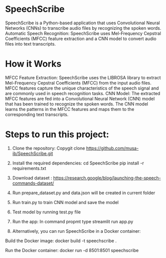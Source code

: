 # SpeechScribe
SpeechScribe is a Python-based application that uses Convolutional Neural Networks (CNNs) to transcribe audio files by recognizing the spoken words.
Automatic Speech Recognition: SpeechScribe uses Mel-Frequency Cepstral Coefficients (MFCC) feature extraction and a CNN model to convert audio files into text transcripts.
# How it Works
MFCC Feature Extraction: SpeechScribe uses the LIBROSA library to extract Mel-Frequency Cepstral Coefficients (MFCC) from the input audio files. MFCC features capture the unique characteristics of the speech signal and are commonly used in speech recognition tasks.
CNN Model: The extracted MFCC features are fed into a Convolutional Neural Network (CNN) model that has been trained to recognize the spoken words. The CNN model learns the patterns in the MFCC features and maps them to the corresponding text transcripts.
# Steps to run this project:
1. Clone the repository:
Copygit clone https://github.com/musa-ib/SpeechScribe.git

2. Install the required dependencies:
cd SpeechScribe
pip install -r requirements.txt
3. Download dataset :
   https://research.google/blog/launching-the-speech-commands-dataset/
4. Run prepare_dataset.py and data.json will be created in current folder
5. Run train.py to train CNN model and save the model
6. Test model by running test.py file
7. Run the app:
   In command propmt type streamlit run app.py
8. Alternatively, you can run SpeechScribe in a Docker container:

Build the Docker image:
docker build -t speechscribe .

Run the Docker container:
docker run -d 8501:8501 speechscribe
